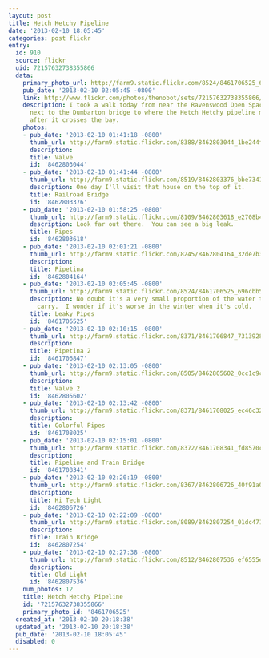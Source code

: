 ```yaml
---
layout: post
title: Hetch Hetchy Pipeline
date: '2013-02-10 18:05:45'
categories: post flickr
entry:
  id: 910
  source: flickr
  uid: 72157632738355866
  data:
    primary_photo_url: http://farm9.static.flickr.com/8524/8461706525_696cbb5b9a_m.jpg
    pub_date: '2013-02-10 02:05:45 -0800'
    link: http://www.flickr.com/photos/thenobot/sets/72157632738355866/
    description: I took a walk today from near the Ravenswood Open Space Preserve
      next to the Dumbarton bridge to where the Hetch Hetchy pipeline meets Palo Alto
      after it crosses the bay.
    photos:
    - pub_date: '2013-02-10 01:41:18 -0800'
      thumb_url: http://farm9.static.flickr.com/8388/8462803044_1be244f61b_s.jpg
      description: 
      title: Valve
      id: '8462803044'
    - pub_date: '2013-02-10 01:41:44 -0800'
      thumb_url: http://farm9.static.flickr.com/8519/8462803376_bbe73414d7_s.jpg
      description: One day I'll visit that house on the top of it.
      title: Railroad Bridge
      id: '8462803376'
    - pub_date: '2013-02-10 01:58:25 -0800'
      thumb_url: http://farm9.static.flickr.com/8109/8462803618_e2708b473d_s.jpg
      description: Look far out there.  You can see a big leak.
      title: Pipes
      id: '8462803618'
    - pub_date: '2013-02-10 02:01:21 -0800'
      thumb_url: http://farm9.static.flickr.com/8245/8462804164_32de7b3e77_s.jpg
      description: 
      title: Pipetina
      id: '8462804164'
    - pub_date: '2013-02-10 02:05:45 -0800'
      thumb_url: http://farm9.static.flickr.com/8524/8461706525_696cbb5b9a_s.jpg
      description: No doubt it's a very small proportion of the water these pipes
        carry.  I wonder if it's worse in the winter when it's cold.
      title: Leaky Pipes
      id: '8461706525'
    - pub_date: '2013-02-10 02:10:15 -0800'
      thumb_url: http://farm9.static.flickr.com/8371/8461706847_7313928a77_s.jpg
      description: 
      title: Pipetina 2
      id: '8461706847'
    - pub_date: '2013-02-10 02:13:05 -0800'
      thumb_url: http://farm9.static.flickr.com/8505/8462805602_0cc1c9c0c5_s.jpg
      description: 
      title: Valve 2
      id: '8462805602'
    - pub_date: '2013-02-10 02:13:42 -0800'
      thumb_url: http://farm9.static.flickr.com/8371/8461708025_ec46c32d82_s.jpg
      description: 
      title: Colorful Pipes
      id: '8461708025'
    - pub_date: '2013-02-10 02:15:01 -0800'
      thumb_url: http://farm9.static.flickr.com/8372/8461708341_fd8570c2ee_s.jpg
      description: 
      title: Pipeline and Train Bridge
      id: '8461708341'
    - pub_date: '2013-02-10 02:20:19 -0800'
      thumb_url: http://farm9.static.flickr.com/8367/8462806726_40f91a0ef4_s.jpg
      description: 
      title: Hi Tech Light
      id: '8462806726'
    - pub_date: '2013-02-10 02:22:09 -0800'
      thumb_url: http://farm9.static.flickr.com/8089/8462807254_01dc471742_s.jpg
      description: 
      title: Train Bridge
      id: '8462807254'
    - pub_date: '2013-02-10 02:27:38 -0800'
      thumb_url: http://farm9.static.flickr.com/8512/8462807536_ef6555e328_s.jpg
      description: 
      title: Old Light
      id: '8462807536'
    num_photos: 12
    title: Hetch Hetchy Pipeline
    id: '72157632738355866'
    primary_photo_id: '8461706525'
  created_at: '2013-02-10 20:18:38'
  updated_at: '2013-02-10 20:18:38'
  pub_date: '2013-02-10 18:05:45'
  disabled: 0
---
```

